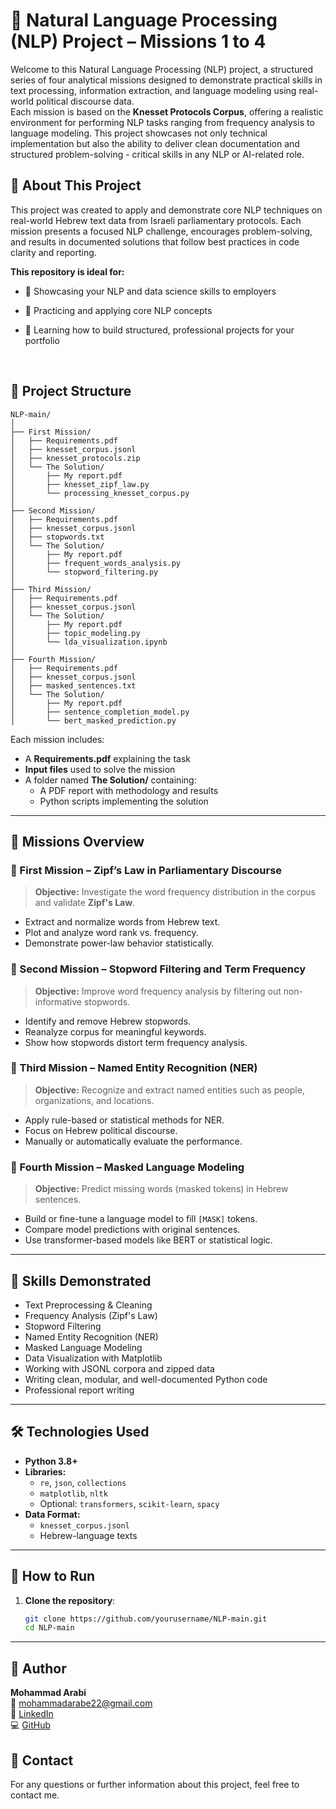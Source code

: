 # 🧠 Natural Language Processing (NLP) Project – Missions 1 to 4

Welcome to this Natural Language Processing (NLP) project, a structured series of four analytical missions designed to demonstrate practical skills in text processing, information extraction, and language modeling using real-world political discourse data.<br>
Each mission is based on the **Knesset Protocols Corpus**, offering a realistic environment for performing NLP tasks ranging from frequency analysis to language modeling. This project showcases not only technical implementation but also the ability to deliver clean documentation and structured problem-solving - critical skills in any NLP or AI-related role.

## 📄 About This Project
This project was created to apply and demonstrate core NLP techniques on real-world Hebrew text data from Israeli parliamentary protocols. Each mission presents a focused NLP challenge, encourages problem-solving, and results in documented solutions that follow best practices in code clarity and reporting.

**This repository is ideal for:**

- 📌 Showcasing your NLP and data science skills to employers

- 📌 Practicing and applying core NLP concepts

- 📌 Learning how to build structured, professional projects for your portfolio

<br>

## 📁 Project Structure
```
NLP-main/
│
├── First Mission/
│   ├── Requirements.pdf
│   ├── knesset_corpus.jsonl
│   ├── knesset_protocols.zip
│   └── The Solution/
│       ├── My report.pdf
│       ├── knesset_zipf_law.py
│       └── processing_knesset_corpus.py
│
├── Second Mission/
│   ├── Requirements.pdf
│   ├── knesset_corpus.jsonl
│   ├── stopwords.txt
│   └── The Solution/
│       ├── My report.pdf
│       ├── frequent_words_analysis.py
│       └── stopword_filtering.py
│
├── Third Mission/
│   ├── Requirements.pdf
│   ├── knesset_corpus.jsonl
│   └── The Solution/
│       ├── My report.pdf
│       ├── topic_modeling.py
│       └── lda_visualization.ipynb
│
├── Fourth Mission/
│   ├── Requirements.pdf
│   ├── knesset_corpus.jsonl
│   ├── masked_sentences.txt
│   └── The Solution/
│       ├── My report.pdf
│       ├── sentence_completion_model.py
│       └── bert_masked_prediction.py
```

Each mission includes:
- A **Requirements.pdf** explaining the task
- **Input files** used to solve the mission
- A folder named **The Solution/** containing:
  - A PDF report with methodology and results
  - Python scripts implementing the solution

---

## 🚀 Missions Overview

### 🔹 First Mission – Zipf’s Law in Parliamentary Discourse
> **Objective:** Investigate the word frequency distribution in the corpus and validate **Zipf's Law**.

- Extract and normalize words from Hebrew text.
- Plot and analyze word rank vs. frequency.
- Demonstrate power-law behavior statistically.


### 🔹 Second Mission – Stopword Filtering and Term Frequency
> **Objective:** Improve word frequency analysis by filtering out non-informative stopwords.

- Identify and remove Hebrew stopwords.
- Reanalyze corpus for meaningful keywords.
- Show how stopwords distort term frequency analysis.


### 🔹 Third Mission – Named Entity Recognition (NER)
> **Objective:** Recognize and extract named entities such as people, organizations, and locations.

- Apply rule-based or statistical methods for NER.
- Focus on Hebrew political discourse.
- Manually or automatically evaluate the performance.


### 🔹 Fourth Mission – Masked Language Modeling
> **Objective:** Predict missing words (masked tokens) in Hebrew sentences.

- Build or fine-tune a language model to fill `[MASK]` tokens.
- Compare model predictions with original sentences.
- Use transformer-based models like BERT or statistical logic.

---

## 🧠 Skills Demonstrated

- Text Preprocessing & Cleaning
- Frequency Analysis (Zipf's Law)
- Stopword Filtering
- Named Entity Recognition (NER)
- Masked Language Modeling
- Data Visualization with Matplotlib
- Working with JSONL corpora and zipped data
- Writing clean, modular, and well-documented Python code
- Professional report writing

---

## 🛠️ Technologies Used

- **Python 3.8+**
- **Libraries:**
  - `re`, `json`, `collections`
  - `matplotlib`, `nltk`
  - Optional: `transformers`, `scikit-learn`, `spacy`
- **Data Format:**
  - `knesset_corpus.jsonl`
  - Hebrew-language texts

---

## 📑 How to Run

1. **Clone the repository**:
   ```bash
   git clone https://github.com/yourusername/NLP-main.git
   cd NLP-main

---

## 👤 Author<br>
**Mohammad Arabi**<br>
📧 mohammadarabe22@gmail.com<br>
🔗 [LinkedIn](https://www.linkedin.com/in/mohammad-arabi-cs) <br>
💻 [GitHub](https://www.github.com/MohammadArrabi)

## 💬 Contact<br>
For any questions or further information about this project, feel free to contact me.
   

